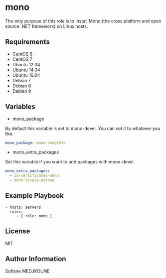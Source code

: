 mono
====

The only purpose of this role is to install Mono (the cross platform and open source .NET framework) on Linux hosts.

Requirements
------------

  - CentOS 6
  - CentOS 7
  - Ubuntu 12.04
  - Ubuntu 14.04
  - Ubuntu 16.04
  - Debian 7
  - Debian 8
  - Debian 9

Variables
---------

- mono_package

By default this variable is set to mono-devel. You can set it to whatever you like.

```YAML
mono_package: mono-complete
```

- mono_extra_packages

Set this variable if you want to add packages with mono-devel.

```YAML
mono_extra_packages:
  - ca-certificates-mono
  - mono-locale-extras
```

Example Playbook
----------------

    - hosts: servers
      roles:
         - { role: mono }

License
-------

MIT

Author Information
------------------

Sofiane MEDJKOUNE
